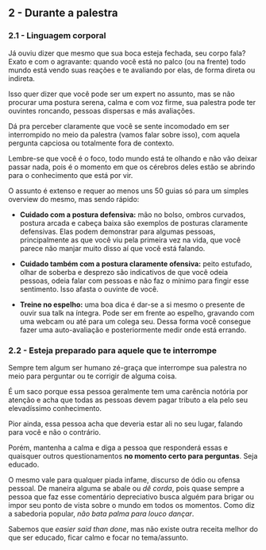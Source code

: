 ## 2 - Durante a palestra

### 2.1 - Linguagem corporal


Já ouviu dizer que mesmo que sua boca esteja fechada, seu corpo fala? Exato e com o agravante: quando você está no palco (ou na frente) todo mundo está vendo suas reações e te avaliando por elas, de forma direta ou indireta.

Isso quer dizer que você pode ser um expert no assunto, mas se não procurar uma postura serena, calma e com voz firme, sua palestra pode ter ouvintes roncando, pessoas dispersas e más avaliações.

Dá pra perceber claramente que você se sente incomodado em ser interrompido no meio da palestra (vamos falar sobre isso), com aquela pergunta capciosa ou totalmente fora de contexto.

Lembre-se que você é o foco, todo mundo está te olhando e não vão deixar passar nada, pois é o momento em que os cérebros deles estão se abrindo para o conhecimento que está por vir.


O assunto é extenso e requer ao menos uns 50 guias só para um simples overview do mesmo, mas sendo rápido:

- **Cuidado com a postura defensiva:** mão no bolso, ombros curvados, postura arcada e cabeça baixa são exemplos de posturas claramente defensivas. Elas podem demonstrar para algumas pessoas, principalmente as que você viu pela primeira vez na vida, que você parece não manjar muito disso aí que você está falando.

- **Cuidado também com a postura claramente ofensiva:** peito estufado, olhar de soberba e desprezo são indicativos de que você odeia pessoas, odeia falar com pessoas e não faz o mínimo para fingir esse sentimento. Isso afasta o ouvinte de você.

- **Treine no espelho:** uma boa dica é dar-se a si mesmo o presente de ouvir sua talk na íntegra. Pode ser em frente ao espelho, gravando com uma webcam ou até para um colega seu. Dessa forma você consegue fazer uma auto-avaliação e posteriormente medir onde está errando.

### 2.2 - Esteja preparado para aquele que te interrompe

Sempre tem algum ser humano zé-graça que interrompe sua palestra no meio para perguntar ou te corrigir de alguma coisa.

É um saco porque essa pessoa geralmente tem uma carência notória por atenção e acha que todas as pessoas devem pagar tributo a ela pelo seu elevadíssimo conhecimento.

Pior ainda, essa pessoa acha que deveria estar ali no seu lugar, falando para você e não o contrário.

Porém, mantenha a calma e diga a pessoa que responderá essas e quaisquer outros questionamentos **no momento certo para perguntas**. Seja educado.

O mesmo vale para qualquer piada infame, discurso de ódio ou ofensa pessoal. De maneira alguma se abale ou *dê corda*, pois quase sempre a pessoa que faz esse comentário depreciativo busca alguém para brigar ou impor seu ponto de vista sobre o mundo em todos os momentos. Como diz a sabedoria popular, *não bata palma para louco dançar*.

Sabemos que *easier said than done*, mas não existe outra receita melhor do que ser educado, ficar calmo e focar no tema/assunto.  
